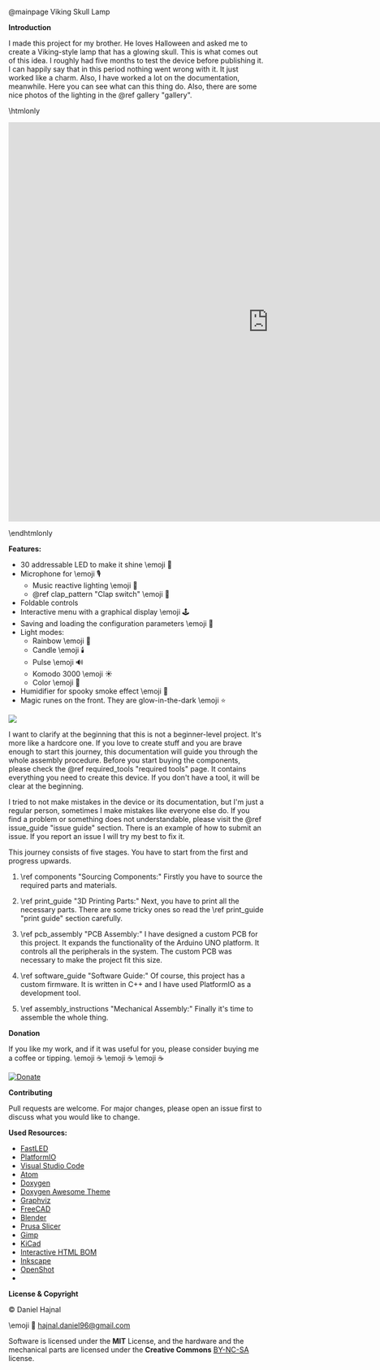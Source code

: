@mainpage Viking Skull Lamp

__Introduction__

I ​made this project for my brother. He loves Halloween and asked me to create a Viking-style lamp that has a glowing skull.
This is what comes out of this idea. I roughly had five months to test the device before publishing it. I can happily say
that in this period nothing went wrong with it. It just worked like a charm. Also, I have worked a lot on the documentation,
meanwhile. Here you can see what can this thing do. Also, there are some nice photos of the lighting in the @ref gallery "gallery".

\htmlonly


<p align="center"><iframe width="1024" height="786" src="https://www.youtube.com/embed/T2uH4yskYew" title="YouTube video player" frameborder="0" allow="accelerometer; autoplay; clipboard-write; encrypted-media; gyroscope; picture-in-picture" allowfullscreen></iframe></iframe></p>

\endhtmlonly

__Features:__
* 30 addressable LED to make it shine \emoji :rotating_light:
* Microphone for \emoji :studio_microphone:
  * Music reactive lighting \emoji :musical_note:
  * @ref clap_pattern "Clap switch" \emoji :clap:
* Foldable controls
* Interactive menu with a graphical display \emoji :joystick:
* Saving and loading the configuration parameters \emoji :floppy_disk:
* Light modes:
  * Rainbow \emoji :rainbow:
  * Candle \emoji :candle:
  * Pulse \emoji :loud_sound:
  * Komodo 3000 \emoji :sunny:
  * Color \emoji :art:
* Humidifier for spooky smoke effect \emoji :ghost:
* Magic runes on the front. They are glow-in-the-dark \emoji :star:

![](hardcore_logo.png)

I want to clarify at the beginning that this is not a beginner-level project. It's more like a hardcore one.
If you love to create stuff and you are brave enough to start this journey, this documentation will guide you
through the whole assembly procedure. Before you start buying the components, please check the
@ref required_tools "required tools" page. It contains everything you need to create this device. If you don't
have a tool, it will be clear at the beginning.

I tried to not make mistakes in the device or its documentation, but I'm just a regular person, sometimes
I make mistakes like everyone else do. If you find a problem or something does not understandable, please visit
the @ref issue_guide "issue guide" section. There is an example of how to submit an issue. If you report an issue
I will try my best to fix it.

This journey consists of five stages. You have to start from the first and progress upwards.

1. \ref components "Sourcing Components:" Firstly you have to source the required parts and materials.

2. \ref print_guide "3D Printing Parts:" Next, you have to print all the necessary parts. There are some tricky ones
so read the \ref print_guide "print guide" section carefully.

3. \ref pcb_assembly "PCB Assembly:" I have designed a custom PCB for this project. It expands the functionality of
the Arduino UNO platform. It controls all the peripherals in the system. The custom PCB was necessary to make the project
fit this size.

4. \ref software_guide "Software Guide:" Of course, this project has a custom firmware. It is written in C++ and I
have used PlatformIO as a development tool.

5. \ref assembly_instructions "Mechanical Assembly:" Finally it's time to assemble the whole thing.

__Donation__

If you like my work, and if it was useful for you, please consider buying me a coffee or tipping. \emoji :coffee: \emoji :coffee: \emoji :coffee:

[![Donate](https://img.shields.io/badge/Donate-PayPal-green.svg)](https://www.paypal.com/donate?hosted_button_id=YFGZD78H6K2CS)

__Contributing__

Pull requests are welcome. For major changes, please open an issue first to discuss what you would like to change.

__Used Resources:__

* [FastLED](https://github.com/FastLED/FastLED)
* [PlatformIO](https://platformio.org/)
* [Visual Studio Code](https://code.visualstudio.com/)
* [Atom](https://atom.io/)
* [Doxygen](https://doxygen.nl/manual/tables.html)
* [Doxygen Awesome Theme](https://github.com/jothepro/doxygen-awesome-css)
* [Graphviz](https://graphviz.org/)
* [FreeCAD](https://www.freecadweb.org/)
* [Blender](https://www.blender.org/)
* [Prusa Slicer](https://github.com/prusa3d/PrusaSlicer/releases)
* [Gimp](https://www.gimp.org/)
* [KiCad](https://www.kicad.org/)
* [Interactive HTML BOM](https://github.com/openscopeproject/InteractiveHtmlBom)
* [Inkscape](https://inkscape.org/)
* [OpenShot](https://www.openshot.org/)
* [<model-viewer>](https://modelviewer.dev/)

__License & Copyright__

© Daniel Hajnal

\emoji :email: hajnal.daniel96@gmail.com

Software is licensed under the __MIT__ License, and the hardware and the mechanical parts are licensed under the __Creative Commons__ [BY-NC-SA](https://creativecommons.org/licenses/by-nc-sa/4.0/) license.
